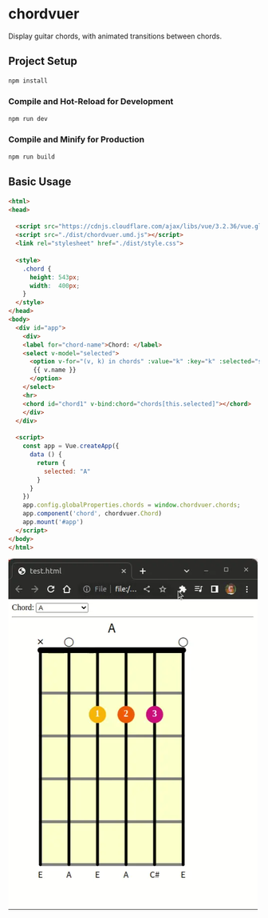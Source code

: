 # chordvuer

Display guitar chords, with animated transitions between chords.

## Project Setup

```sh
npm install
```

### Compile and Hot-Reload for Development

```sh
npm run dev
```

### Compile and Minify for Production

```sh
npm run build
```

## Basic Usage

```html
<html>
<head>
  
  <script src="https://cdnjs.cloudflare.com/ajax/libs/vue/3.2.36/vue.global.prod.min.js"></script>
  <script src="./dist/chordvuer.umd.js"></script>
  <link rel="stylesheet" href="./dist/style.css">

  <style>
    .chord {
      height: 543px; 
      width:  400px; 
    }
  </style>
</head>
<body>
  <div id="app">
    <div>
    <label for="chord-name">Chord: </label>
    <select v-model="selected">
      <option v-for="(v, k) in chords" :value="k" :key="k" :selected="selected" >
       {{ v.name }}
      </option>
    </select>
    <hr>
    <chord id="chord1" v-bind:chord="chords[this.selected]"></chord>
    </div> 
  </div>

  <script>
    const app = Vue.createApp({
      data () {
        return {
          selected: "A"
        }
      }
    })
    app.config.globalProperties.chords = window.chordvuer.chords;
    app.component('chord', chordvuer.Chord)
    app.mount('#app')
  </script>
</body>
</html>
```

![](img/chordvuer.webp)